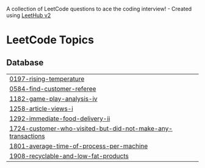 A collection of LeetCode questions to ace the coding interview! - Created using [LeetHub v2](https://github.com/arunbhardwaj/LeetHub-2.0)
<!---LeetCode Topics Start-->
# LeetCode Topics
## Database
|  |
| ------- |
| [0197-rising-temperature](https://github.com/ritu-tech/leetcode/tree/master/0197-rising-temperature) |
| [0584-find-customer-referee](https://github.com/ritu-tech/leetcode/tree/master/0584-find-customer-referee) |
| [1182-game-play-analysis-iv](https://github.com/ritu-tech/leetcode/tree/master/1182-game-play-analysis-iv) |
| [1258-article-views-i](https://github.com/ritu-tech/leetcode/tree/master/1258-article-views-i) |
| [1292-immediate-food-delivery-ii](https://github.com/ritu-tech/leetcode/tree/master/1292-immediate-food-delivery-ii) |
| [1724-customer-who-visited-but-did-not-make-any-transactions](https://github.com/ritu-tech/leetcode/tree/master/1724-customer-who-visited-but-did-not-make-any-transactions) |
| [1801-average-time-of-process-per-machine](https://github.com/ritu-tech/leetcode/tree/master/1801-average-time-of-process-per-machine) |
| [1908-recyclable-and-low-fat-products](https://github.com/ritu-tech/leetcode/tree/master/1908-recyclable-and-low-fat-products) |
<!---LeetCode Topics End-->